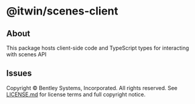 # @itwin/scenes-client

## About

This package hosts client-side code and TypeScript types for interacting with scenes API

## Issues

Copyright © Bentley Systems, Incorporated. All rights reserved. See [LICENSE.md](./LICENSE.md) for license terms and full copyright notice.
